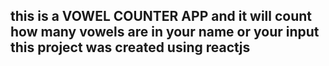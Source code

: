 ## this is a VOWEL COUNTER APP and it will count how many vowels are in your name or your input this project was created using reactjs
